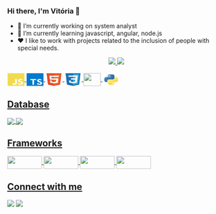 ### Hi there, I'm Vitória 👋


- 🔭 I’m currently working on system analyst
- 🌱 I’m currently learning javascript, angular, node.js
- ❤  I like to work with projects related to the inclusion of people with special needs.

<div align="center">
  <a href="https://github.com/vitoria-rocha">
  <img height="180em" src="https://github-readme-stats.vercel.app/api?username=vitoria-rocha&show_icons=true&theme=dracula&include_all_commits=true&count_private=true"/>
  <img height="180em" src="https://github-readme-stats.vercel.app/api/top-langs/?username=vitoria-rocha&layout=compact&langs_count=7&theme=dracula"/>
</div>
  <div style="display: inline_block"><br>
  <img align="center" height="30" width="40" src="https://raw.githubusercontent.com/devicons/devicon/master/icons/javascript/javascript-plain.svg">
  <img align="center" height="30" width="40" src="https://raw.githubusercontent.com/devicons/devicon/master/icons/typescript/typescript-plain.svg">
  <img align="center" height="30" width="40" src="https://raw.githubusercontent.com/devicons/devicon/master/icons/html5/html5-original.svg">
  <img align="center" height="30" width="40" src="https://raw.githubusercontent.com/devicons/devicon/master/icons/css3/css3-original.svg">
  <img align="center" height="30" width="40" src="https://angular.io/assets/images/logos/angular/angular.svg">
  <img align="center" height="30" width="40" src="https://raw.githubusercontent.com/devicons/devicon/master/icons/python/python-original.svg">
<div> 
    
  ## Database  
  <img align="center" src="https://img.shields.io/badge/PostgreSQL-316192?style=for-the-badge&logo=postgresql&logoColor=white">
  <img align="center" src="https://img.shields.io/badge/SQLite-07405E?style=for-the-badge&logo=sqlite&logoColor=white">

  ## Frameworks
  <img align="center" height="30" width="80" src="https://img.shields.io/badge/Node.js-43853D?style=for-the-badge&logo=node.js&logoColor=white">
  <img align="center" height="30" width="80" src="https://img.shields.io/badge/npm-CB3837?style=for-the-badge&logo=npm&logoColor=white">
  <img align="center" height="30" width="80" src="https://img.shields.io/badge/Yarn-2C8EBB?style=for-the-badge&logo=yarn&logoColor=white">
  <img align="center" height="30" width="80" src="https://img.shields.io/badge/Git-F05032?style=for-the-badge&logo=git&logoColor=white">


  
  

  ## Connect with me
  
  <a href="https://instagram.com/vitoria.roch4" target="_blank"><img src="https://img.shields.io/badge/-Instagram-%23E4405F?style=for-the-badge&logo=instagram&logoColor=white" target="_blank"></a>
  <a href = "mailto:vitoria.rocha1206@gmail.com"><img src="https://img.shields.io/badge/-Gmail-%23333?style=for-the-badge&logo=gmail&logoColor=white" target="_blank"></a> 
</div>
